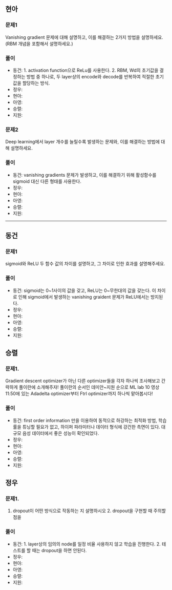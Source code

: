 ## 현아

### 문제1
Vanishing gradient 문제에 대해 설명하고, 이를 해결하는 2가지 방법을 설명하세요. (RBM 개념을 포함해서 설명하세요.)

### 풀이
- 동건: 1. activation function으로 ReLu를 사용한다. 2. RBM, Wd의 초기값을 결정하는 방법 중 하나로, 두 layer상의 encode와 decode를 반복하여 적절한 초기값을 할당하는 방식. 
- 정우: 
- 현아: 
- 아영:
- 승렬: 
- 지원:

### 문제2
Deep learning에서 layer 개수를 늘릴수록 발생하는 문제와, 이를 해결하는 방법에 대해 설명하세요.

### 풀이
- 동건: vanishing gradients 문제가 발생하고, 이를 해결하기 위해 활성함수를 sigmoid 대신 다른 형태를 사용한다. 
- 정우: 
- 현아:
- 아영:
- 승렬:
- 지원:
---

## 동건

### 문제1

sigmoid와 ReLU 두 함수 값의 차이를 설명하고, 그 차이로 인한 효과를 설명해주세요. 

### 풀이
- 동건: sigmoid는 0~1사이의 값을 갖고, ReLU는 0~무한대의 값을 갖는다. 이 차이로 인해 sigmoid에서 발생하는 vanishing graident 문제가 ReLU에서는 방지된다. 
- 정우: 
- 현아: 
- 아영:
- 승렬: 
- 지원:

## 승렬

### 문제1.
Gradient descent optimizer가 아닌 다른 optimizer들을 각자 하나씩 조사해보고 간략하게 풀이란에 소개해주자! 풀이란의 순서인 데미안~지원 순으로 ML lab 10 영상 11:50에 있는 Adadelta optimizer부터 Ftrl optimizer까지 하나씩 맡아봅시다!

### 풀이
- 동건: first order information 만을 이용하여 동적으로 하강하는 최적화 방법, 학습률을 튜닝할 필요가 없고, 하이퍼 파라미터나 데이터 형식에 강건한 측면이 있다. 대규모 음성 데이터에서 좋은 성능이 확인되었다. 
- 정우: 
- 현아: 
- 아영:
- 승렬: 
- 지원:

## 정우

### 문제1.
1. dropout이 어떤 방식으로 작동하는 지 설명하시오 2. dropout을 구현할 때 주의할 점을 

### 풀이
- 동건: 1. layer상의 임의의 node를 일정 비율 사용하지 않고 학습을 진행한다. 2. 테스트를 할 때는 dropout을 하면 안된다.   
- 정우: 
- 현아: 
- 아영:
- 승렬: 
- 지원:

